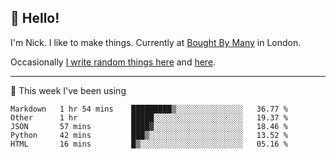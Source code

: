 ## 👋 Hello! 

I'm Nick. I like to make things. Currently at [Bought By Many](https://boughtbymany.com) in London.

Occasionally [I write random things here](https://nicksnell.com) and [here](https://twitter.com/nicksnell).

-------

🚀 This week I've been using

<!--START_SECTION:waka-->
```text
Markdown   1 hr 54 mins    █████████▒░░░░░░░░░░░░░░░   36.77 % 
Other      1 hr            █████░░░░░░░░░░░░░░░░░░░░   19.37 % 
JSON       57 mins         ████▓░░░░░░░░░░░░░░░░░░░░   18.46 % 
Python     42 mins         ███▒░░░░░░░░░░░░░░░░░░░░░   13.52 % 
HTML       16 mins         █▒░░░░░░░░░░░░░░░░░░░░░░░   05.16 % 
```
<!--END_SECTION:waka-->

